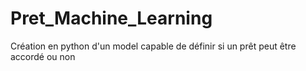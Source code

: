 # Pret_Machine_Learning
Création en python d'un model capable de définir si un prêt peut être accordé ou non 
